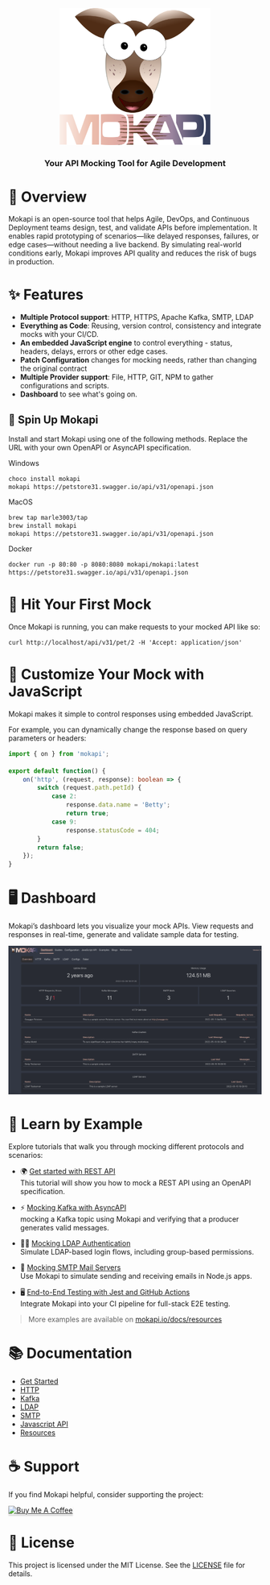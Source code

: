 <p align="center">
<a href="https://mokapi.io">
<img src="https://raw.githubusercontent.com/marle3003/mokapi/refs/heads/main/logo.svg" alt="Mokapi" title="Mokapi" width="300" />
</a>
</p>

<h3 align="center">Your API Mocking Tool for Agile Development</h3>

# 🚀 Overview

Mokapi is an open-source tool that helps Agile, DevOps, and Continuous
Deployment teams design, test, and validate APIs before implementation.
It enables rapid prototyping of scenarios—like delayed responses,
failures, or edge cases—without needing a live backend. By simulating
real-world conditions early, Mokapi improves API quality and reduces
the risk of bugs in production.

# ✨ Features

- **Multiple Protocol support**: HTTP, HTTPS, Apache Kafka, SMTP, LDAP
- **Everything as Code**: Reusing, version control, consistency and integrate mocks with your CI/CD.
- **An embedded JavaScript engine** to control everything - status, headers, delays, errors or other edge cases.
- **Patch Configuration** changes for mocking needs, rather than changing the original contract
- **Multiple Provider support**: File, HTTP, GIT, NPM to gather configurations and scripts.
- **Dashboard** to see what's going on.

## 🔧 Spin Up Mokapi

Install and start Mokapi using one of the following methods.
Replace the URL with your own OpenAPI or AsyncAPI specification.

Windows
```shell
choco install mokapi
mokapi https://petstore31.swagger.io/api/v31/openapi.json
```

MacOS
```shell
brew tap marle3003/tap 
brew install mokapi
mokapi https://petstore31.swagger.io/api/v31/openapi.json
```

Docker
```shell
docker run -p 80:80 -p 8080:8080 mokapi/mokapi:latest https://petstore31.swagger.io/api/v31/openapi.json
```

# 🎯 Hit Your First Mock
Once Mokapi is running, you can make requests to your mocked API like so:
```shell
curl http://localhost/api/v31/pet/2 -H 'Accept: application/json'
```

# 🧩 Customize Your Mock with JavaScript

Mokapi makes it simple to control responses using embedded JavaScript.

For example, you can dynamically change the response based on query parameters or headers:

```typescript
import { on } from 'mokapi';

export default function() {
    on('http', (request, response): boolean => {
        switch (request.path.petId) {
            case 2:
                response.data.name = 'Betty';
                return true;
            case 9:
                response.statusCode = 404;
        }
        return false;
    });
}
```

# 🖥️ Dashboard

Mokapi’s dashboard lets you visualize your mock APIs. View requests and responses in real-time, generate and validate sample data for testing.

<img src="https://raw.githubusercontent.com/marle3003/mokapi/refs/heads/main/webui.png" alt="Mokapi Web UI" title="Mokapi Web UI" />

# 🧪 Learn by Example

Explore tutorials that walk you through mocking different protocols and scenarios:

- 🌍 [Get started with REST API](https://mokapi.io/docs/resources/tutorials/get-started-with-rest-api)\
  This tutorial will show you how to mock a REST API using an OpenAPI specification.

- ⚡ [Mocking Kafka with AsyncAPI](https://mokapi.io/docs/resources/tutorials/get-started-with-kafka)\
  mocking a Kafka topic using Mokapi and verifying that a producer generates valid messages.

- 👨‍💻 [Mocking LDAP Authentication](https://mokapi.io/docs/resources/tutorials/mock-ldap-authentication-in-node)\
  Simulate LDAP-based login flows, including group-based permissions.

- 📧 [Mocking SMTP Mail Servers](https://mokapi.io/docs/resources/tutorials/mock-smtp-server-send-mail-using-node)\
  Use Mokapi to simulate sending and receiving emails in Node.js apps.

- 🖥️ [End-to-End Testing with Jest and GitHub Actions](https://mokapi.io/docs/resources/tutorials/running-mokapi-in-a-ci-cd-pipeline)\
  Integrate Mokapi into your CI pipeline for full-stack E2E testing.

> More examples are available on [mokapi.io/docs/resources](https://mokapi.io/docs/resources)

# 📚 Documentation

- [Get Started](https://mokapi.io/docs/guides/welcome)
- [HTTP](https://mokapi.io/docs/guides/http)
- [Kafka](https://mokapi.io/docs/guides/kafka/overview)
- [LDAP](https://mokapi.io/docs/guides/ldap/overview)
- [SMTP](https://mokapi.io/docs/guides/smtp/overview)
- [Javascript API](https://mokapi.io/docs/javascript-api)
- [Resources](https://mokapi.io/docs/resources)

# ☕ Support

If you find Mokapi helpful, consider supporting the project:

<a href="https://www.buymeacoffee.com/mokapi" target="_blank"><img src="https://www.buymeacoffee.com/assets/img/custom_images/orange_img.png" alt="Buy Me A Coffee" style="height: 41px !important;width: 174px !important;box-shadow: 0px 3px 2px 0px rgba(190, 190, 190, 0.5) !important;-webkit-box-shadow: 0px 3px 2px 0px rgba(190, 190, 190, 0.5) !important;" ></a>

# 📄 License

This project is licensed under the MIT License. See the [LICENSE](https://github.com/marle3003/mokapi/blob/main/LICENSE) file for details.